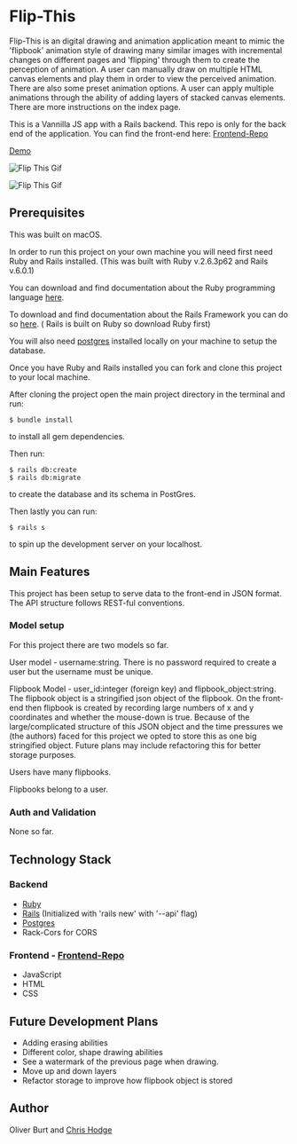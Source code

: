 # Flip-This

Flip-This is an digital drawing and animation application meant to mimic the 'flipbook' animation style of drawing many similar images with incremental changes on different pages and 'flipping' through them to create the perception of animation. A user can manually draw on multiple HTML canvas elements and play them in order to view the perceived animation. There are also some preset animation options. A user can apply multiple animations through the ability of adding layers of stacked canvas elements. There are more instructions on the index page.

This is a Vannilla JS app with a Rails backend. This repo is only for the back end of the application. You can find the front-end here: [Frontend-Repo](https://github.com/oliburt/flip-this-frontend)

[Demo](https://oliburt.github.io/flip-this-frontend/)

![Flip This Gif](https://media.giphy.com/media/TGM3EMWHsqHfAohENa/giphy.gif)

![Flip This Gif](https://media.giphy.com/media/IeKynFVmvqvva4v8WN/giphy.gif)

## Prerequisites

This was built on macOS.

In order to run this project on your own machine you will need first need Ruby and Rails installed. (This was built with Ruby v.2.6.3p62 and Rails v.6.0.1)

You can download and find documentation about the Ruby programming language [here](https://www.ruby-lang.org/en/documentation/). 

To download and find documentation about the Rails Framework you can do so [here](https://rubyonrails.org/). ( Rails is built on Ruby so download Ruby first)

You will also need [postgres](https://www.postgresql.org/) installed locally on your machine to setup the database.

Once you have Ruby and Rails installed you can fork and clone this project to your local machine.

After cloning the project open the main project directory in the terminal and run:
```
$ bundle install
```
to install all gem dependencies.

Then run:
```
$ rails db:create
$ rails db:migrate
```
to create the database and its schema in PostGres.

Then lastly you can run: 
```
$ rails s
```
to spin up the development server on your localhost.

## Main Features

This project has been setup to serve data to the front-end in JSON format. The API structure follows REST-ful conventions.

### Model setup

For this project there are two models so far.

User model - username:string. There is no password required to create a user but the username must be unique.

Flipbook Model - user_id:integer (foreign key) and flipbook_object:string. The flipbook object is a stringified json object of the flipbook. On the front-end then flipbook is created by recording large numbers of x and y coordinates and whether the mouse-down is true. Because of the large/complicated structure of this JSON object and the time pressures we (the authors) faced for this project we opted to store this as one big stringified object. Future plans may include refactoring this for better storage purposes.

Users have many flipbooks.

Flipbooks belong to a user.

### Auth and Validation

None so far.

## Technology Stack

### Backend

- [Ruby](https://www.ruby-lang.org/en/documentation/)
- [Rails](https://rubyonrails.org/) (Initialized with 'rails new' with '--api' flag)
- [Postgres](https://www.postgresql.org/)
- Rack-Cors for CORS

### Frontend - [Frontend-Repo](https://github.com/oliburt/flip-this-frontend)

- JavaScript
- HTML
- CSS

## Future Development Plans

- Adding erasing abilities
- Different color, shape drawing abilities
- See a watermark of the previous page when drawing.
- Move up and down layers
- Refactor storage to improve how flipbook object is stored

## Author

Oliver Burt and [Chris Hodge](https://github.com/99Chris99)